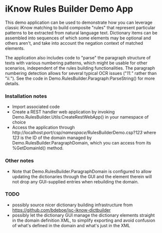 # iKnow Rules Builder Demo App

This demo application can be used to demonstrate how you can leverage classic iKnow matching to build composite "rules" that represent particular patterns to be extracted from natural language text. Dictionary items can be assembled into sequences of which some elements may be optional and others aren't, and take into account the negation context of matched elements. 

The application also includes code to "parse" the paragraph structure of texts with various numbering patterns, which might be usable for other scenarios, independent of the rules building functionalities. The paragraph numbering detection allows for several typical OCR issues ("_11._" rather than "_ii._"). See the code in Demo.RulesBuilder.Paragraph:ParseString() for more details.


### Installation notes
* Import associated code
* Create a REST handler web application by invoking Demo.RulesBuilder.Utils:CreateRestWebApp() in your namespace of choice
* Access the application through http://localhost:_port_/csp/_namespace_/RulesBuilderDemo.csp?_123_ where _123_ is the ID of the domain managed by Demo.RulesBuilder.ParagraphDomain, which you can access from its %GetDomainId() method.


### Other notes
* Note that Demo.RulesBuilder.ParagraphDomain is configured to allow updating the dictionaries through the GUI and the <matching> element therein will not drop any GUI-supplied entries when rebuilding the domain. 


### TODO
* possibly source nicer dictionary building infrastructure from https://github.com/bdeboe/isc-iknow-dictbuilder
* possibly let the dictionary GUI manage the dictionary elements straight in the domain definition XML, to simplify exporting and avoid confusion of what's defined in the domain and what's just in the XML
